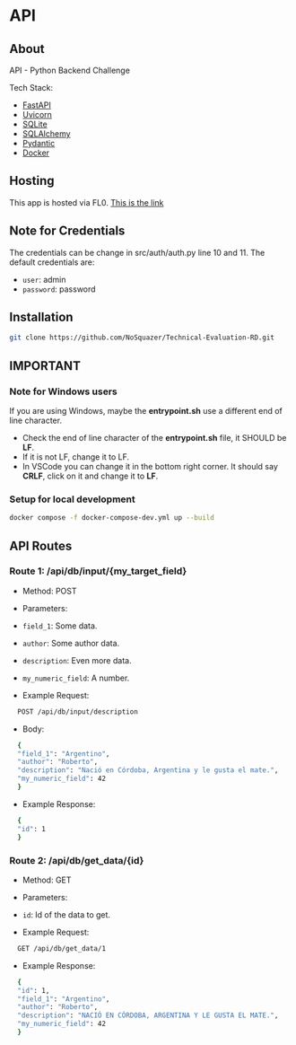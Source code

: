 # API

## About

API - Python Backend Challenge

Tech Stack:

- [FastAPI](https://fastapi.tiangolo.com/)
- [Uvicorn](https://www.uvicorn.org/)
- [SQLite](https://www.sqlite.org/index.html)
- [SQLAlchemy](https://www.sqlalchemy.org)
- [Pydantic](https://docs.pydantic.dev/latest/)
- [Docker](https://www.docker.com/)

## Hosting

This app is hosted via FL0.
[This is the link](https://technical-evaluation-rd-jwc2-dev.fl0.io/)

## Note for Credentials

The credentials can be change in src/auth/auth.py line 10 and 11.
The default credentials are:

- `user`: admin
- `password`: password

## Installation

```bash
git clone https://github.com/NoSquazer/Technical-Evaluation-RD.git
```

## IMPORTANT

### Note for Windows users

If you are using Windows, maybe the **entrypoint.sh** use a different end of line character.

- Check the end of line character of the **entrypoint.sh** file, it SHOULD be **LF**.
- If it is not LF, change it to LF.
- In VSCode you can change it in the bottom right corner. It should say **CRLF**, click on it and change it to **LF**.

### Setup for local development

```bash
docker compose -f docker-compose-dev.yml up --build
```

## API Routes

### Route 1: /api/db/input/{my_target_field}

- Method: POST
- Parameters:
- `field_1`: Some data.
- `author`: Some author data.
- `description`: Even more data.
- `my_numeric_field`: A number.

- Example Request:

```bash
  POST /api/db/input/description
```

- Body:

```bash
  {
  "field_1": "Argentino",
  "author": "Roberto",
  "description": "Nació en Córdoba, Argentina y le gusta el mate.",
  "my_numeric_field": 42
  }
```

- Example Response:

```bash
  {
  "id": 1
  }
```

### Route 2: /api/db/get_data/{id}

- Method: GET
- Parameters:
- `id`: Id of the data to get.

- Example Request:

```bash
  GET /api/db/get_data/1
```

- Example Response:

```bash
  {
  "id": 1,
  "field_1": "Argentino",
  "author": "Roberto",
  "description": "NACIÓ EN CÓRDOBA, ARGENTINA Y LE GUSTA EL MATE.",
  "my_numeric_field": 42
  }
```
